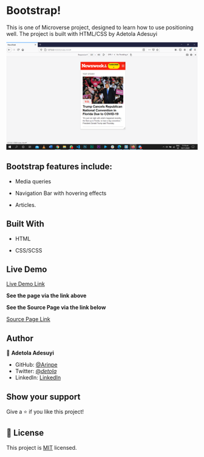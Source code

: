 [](https://img.shields.io/badge/Microverse-blueviolet)

# Bootstrap!

This is one of Microverse project, designed to learn how to use positioning well. The project is built with HTML/CSS by  Adetola Adesuyi


![screenshot](assets/img/screenshot.png)

## Bootstrap features include:

- Media queries

- Navigation Bar with hovering effects

- Articles.


## Built With

- HTML

- CSS/SCSS


## Live Demo

[Live Demo Link](https://rawcdn.githack.com/Arinpe/Bootstrap/newsweek/index.html)

**See the page via the link above**

**See the Source Page via the link below**

[Source Page Link](https://www.newsweek.com/)

## Author

👤 **Adetola Adesuyi**

- GitHub: [@Arinpe](https://github.com/Arinpe)
- Twitter: [@_detola_](https://twitter.com/_detola_)
- LinkedIn: [LinkedIn](https://www.linkedin.com/in/adesuyi-adetola-7b4451111/)

## Show your support

Give a ⭐️ if you like this project!

## 📝 License

This project is [MIT](LICENSE) licensed.
